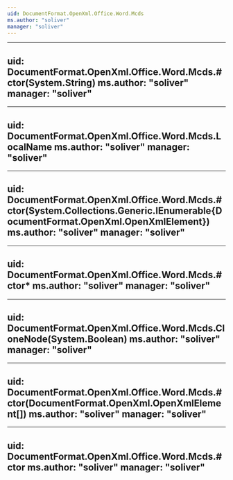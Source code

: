 ```yaml
---
uid: DocumentFormat.OpenXml.Office.Word.Mcds
ms.author: "soliver"
manager: "soliver"
---
```


---
uid: DocumentFormat.OpenXml.Office.Word.Mcds.#ctor(System.String)
ms.author: "soliver"
manager: "soliver"
---

---
uid: DocumentFormat.OpenXml.Office.Word.Mcds.LocalName
ms.author: "soliver"
manager: "soliver"
---

---
uid: DocumentFormat.OpenXml.Office.Word.Mcds.#ctor(System.Collections.Generic.IEnumerable{DocumentFormat.OpenXml.OpenXmlElement})
ms.author: "soliver"
manager: "soliver"
---

---
uid: DocumentFormat.OpenXml.Office.Word.Mcds.#ctor*
ms.author: "soliver"
manager: "soliver"
---

---
uid: DocumentFormat.OpenXml.Office.Word.Mcds.CloneNode(System.Boolean)
ms.author: "soliver"
manager: "soliver"
---

---
uid: DocumentFormat.OpenXml.Office.Word.Mcds.#ctor(DocumentFormat.OpenXml.OpenXmlElement[])
ms.author: "soliver"
manager: "soliver"
---

---
uid: DocumentFormat.OpenXml.Office.Word.Mcds.#ctor
ms.author: "soliver"
manager: "soliver"
---

